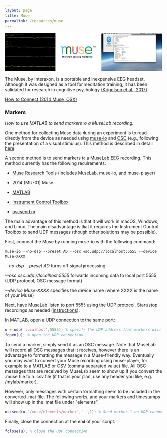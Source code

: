 ```yaml
---
layout: page
title: Muse
permalink: /resources/muse
---
```

![muse](/images/muse.jpg)

The Muse, by Interaxon, is a portable and inexpensive EEG headset. Although it was designed as a tool for meditation training, it has been validated for research in cognitive psychology [(Krigolson et al., 2017)](https://www.frontiersin.org/articles/10.3389/fnins.2017.00109/full).

[How to Connect (2014 Muse, OSX)](/resources/connectingthemuse.pdf)

### Markers
*How to use MATLAB to send markers to a MuseLab recording.*

One method for collecting Muse data during an experiment is to read directly from the device as needed using [muse-io](http://developer.choosemuse.com/tools/museio) and [OSC](http://opensoundcontrol.org/introduction-osc) (e.g., following the presentation of a visual stimulus). This method is described in detail [here](http://www.neuroeconlab.com/muse-data-collection.html).

A second method is to send markers to a [MuseLab EEG](http://developer.choosemuse.com/tools/mac-tools/muselab) recording. This method currently has the following requirements:

* [Muse Research Tools](http://developer.choosemuse.com/) (includes MuseLab, muse-io, and muse-player)

* 2014 (MU-01) Muse

* [MATLAB](https://www.mathworks.com/products/matlab.html)

* [Instrument Control Toolbox](https://www.mathworks.com/products/instrument.html)

* [oscsend.m](https://github.com/stefanofasciani/TSM4VSTS/blob/master/MATLAB/oscsend.m)

The main advantage of this method is that it will work in macOS, Windows, and Linux. The main disadvantage is that it requires the Instrument Control Toolbox to send UDP messages (though other solutions may be possible).

First, connect the Muse by running muse-io with the following command:

    muse-io --no-dsp --preset AD --osc osc.udp://localhost:5555 --device Muse-XXXX

*-\-no-dsp -\-preset AD* turns off signal processing

*-\-osc osc.udp://localhost:5555* forwards incoming data to local port 5555 (UDP protocol, OSC message format)

*-\-device Muse-XXXX* specifies the device name (where XXXX is the name of your Muse)

Next, have MuseLab listen to port 5555 using the UDP protocol. Start/stop recordings as needed ([instructions](http://dev.choosemuse.com/tools/getting-started)).

In MATLAB, open a UDP connection to the same port:

```MATLAB
u = udp('localhost',5555); % specify the UDP address that markers will be sent to
fopen(u); % open the UDP connection
```

To send a marker, simply send it as an OSC message. Note that MuseLab will record all OSC messages that it receives, however there is an advantage to formatting the message in a Muse-friendly way. Eventually you may want to convert your Muse recording using  muse-player, for example to a MATLAB or CSV (comma-separated value) file. All OSC messages that are received by MuseLab seem to show up if you convert the .muse file to a .csv file (if that is your plan, use any header you like, e.g. /mylab/marker).

However, only messages with certain formatting seem to be included in the converted .mat file. The following works, and your markers and timestamps will show up in the .mat file under "elements".

```MATLAB
oscsend(u,'/muse/elements/marker','i',1); % Send marker 1 on UDP connection u
```

Finally, close the connection at the end of your script.

```MATLAB
fclose(u); % close the UDP connection
```
